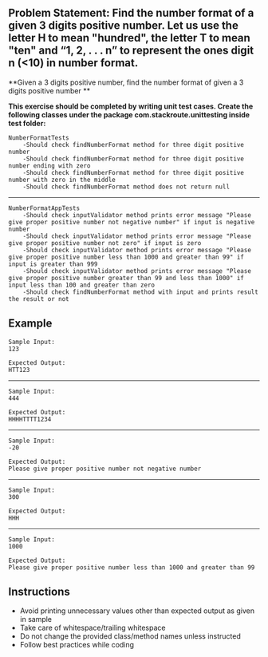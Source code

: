## Problem Statement: Find the number format of a given 3 digits positive number. Let us use the letter H to mean "hundred", the letter T to mean "ten" and “1, 2, . . . n” to represent the ones digit n (<10) in number format. ##

**Given a 3 digits positive number, find the number format of given a 3 digits positive number **

**This exercise should be completed by writing unit test cases. Create the following classes under the package com.stackroute.unittesting inside test folder:**


    NumberFormatTests
        -Should check findNumberFormat method for three digit positive number
        -Should check findNumberFormat method for three digit positive number ending with zero 
        -Should check findNumberFormat method for three digit positive number with zero in the middle
        -Should check findNumberFormat method does not return null
------------------------------------------------------
    NumberFormatAppTests
        -Should check inputValidator method prints error message "Please give proper positive number not negative number" if input is negative number 
        -Should check inputValidator method prints error message "Please give proper positive number not zero" if input is zero
        -Should check inputValidator method prints error message "Please give proper positive number less than 1000 and greater than 99" if input is greater than 999
        -Should check inputValidator method prints error message "Please give proper positive number greater than 99 and less than 1000" if input less than 100 and greater than zero
        -Should check findNumberFormat method with input and prints result the result or not 

## Example
    Sample Input:
    123
    
    Expected Output:   
    HTT123
--------------------------------------------------------
    Sample Input:
    444
    
    Expected Output:
    HHHHTTTT1234
--------------------------------------------------------
    Sample Input:
    -20
    
    Expected Output:
    Please give proper positive number not negative number
--------------------------------------------------------
    Sample Input:
    300
    
    Expected Output:
    HHH
--------------------------------------------------------
    Sample Input:
    1000
    
    Expected Output:
    Please give proper positive number less than 1000 and greater than 99
## Instructions
- Avoid printing unnecessary values other than expected output as given in sample
- Take care of whitespace/trailing whitespace
- Do not change the provided class/method names unless instructed
- Follow best practices while coding